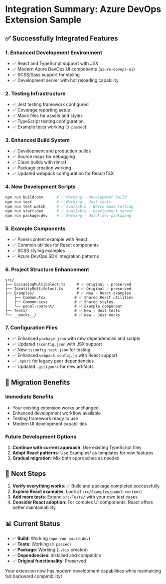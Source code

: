 # Integration Summary: Azure DevOps Extension Sample

## ✅ Successfully Integrated Features

### 1. **Enhanced Development Environment**
- ✅ React and TypeScript support with JSX
- ✅ Modern Azure DevOps UI components (`azure-devops-ui`)
- ✅ SCSS/Sass support for styling
- ✅ Development server with hot reloading capability

### 2. **Testing Infrastructure**
- ✅ Jest testing framework configured
- ✅ Coverage reporting setup
- ✅ Mock files for assets and styles
- ✅ TypeScript testing configuration
- ✅ Example tests working (`3 passed`)

### 3. **Enhanced Build System**
- ✅ Development and production builds
- ✅ Source maps for debugging
- ✅ Clean builds with rimraf
- ✅ Package creation working
- ✅ Updated webpack configuration for React/TSX

### 4. **New Development Scripts**
```bash
npm run build:dev      # ✅ Working - Development build
npm run test           # ✅ Working - Jest tests
npm run test:watch     # ✅ Available - Watch mode testing
npm run start:dev      # ✅ Available - Development server
npm run package:dev    # ✅ Working - Quick dev packaging
```

### 5. **Example Components**
- ✅ Panel content example with React
- ✅ Common utilities for React components
- ✅ SCSS styling examples
- ✅ Azure DevOps SDK integration patterns

### 6. **Project Structure Enhancement**
```
src/
├── CascadingMultiSelect.ts     # ✅ Original - preserved
├── IdentityMultiSelect.ts      # ✅ Original - preserved  
├── Examples/                   # ✅ New - React examples
│   ├── Common.tsx             # ✅ Shared React utilities
│   ├── Common.scss            # ✅ Shared styles
│   └── panel-content/         # ✅ Example component
├── Tests/                     # ✅ New - Unit tests
└── __mocks__/                 # ✅ New - Jest mocks
```

### 7. **Configuration Files**
- ✅ Enhanced `package.json` with new dependencies and scripts
- ✅ Updated `tsconfig.json` with JSX support
- ✅ New `tsconfig.test.json` for testing
- ✅ Enhanced `webpack.config.js` with React support
- ✅ `.npmrc` for legacy peer dependencies
- ✅ Updated `.gitignore` for new artifacts

## 🔄 Migration Benefits

### **Immediate Benefits**
- Your existing extension works unchanged
- Enhanced development workflow available
- Testing framework ready to use
- Modern UI development capabilities

### **Future Development Options**
1. **Continue with current approach**: Use existing TypeScript files
2. **Adopt React patterns**: Use Examples/ as templates for new features
3. **Gradual migration**: Mix both approaches as needed

## 🚀 Next Steps

1. **Verify everything works**: ✅ Build and package completed successfully
2. **Explore React examples**: Look at `src/Examples/panel-content/`
3. **Add more tests**: Extend `src/Tests/` with your own test cases
4. **Consider React adoption**: For complex UI components, React offers better maintainability

## 📊 Current Status

- ✅ **Build**: Working (`npm run build:dev`)
- ✅ **Tests**: Working (`3 passed`)
- ✅ **Package**: Working (`.vsix` created)
- ✅ **Dependencies**: Installed and compatible
- ✅ **Original functionality**: Preserved

Your extension now has modern development capabilities while maintaining full backward compatibility!